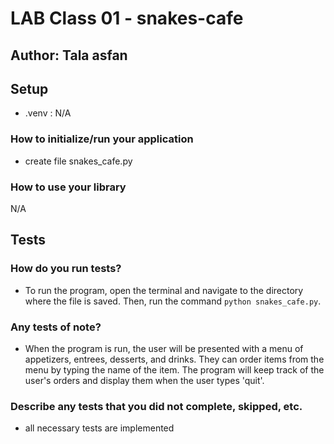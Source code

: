 # LAB Class 01 - snakes-cafe
## Author: Tala asfan

## Setup
* .venv : N/A

### How to initialize/run your application
* create file snakes_cafe.py

### How to use your library
N/A
## Tests
### How do you run tests?

* To run the program, open the terminal and navigate to the directory where the file is saved. Then, run the command `python snakes_cafe.py`.
  

### Any tests of note?
* When the program is run, the user will be presented with a menu of appetizers, entrees, desserts, and drinks. They can order items from the menu by typing the name of the item. The program will keep track of the user's orders and display them when the user types 'quit'.

### Describe any tests that you did not complete, skipped, etc.

* all necessary tests are implemented
